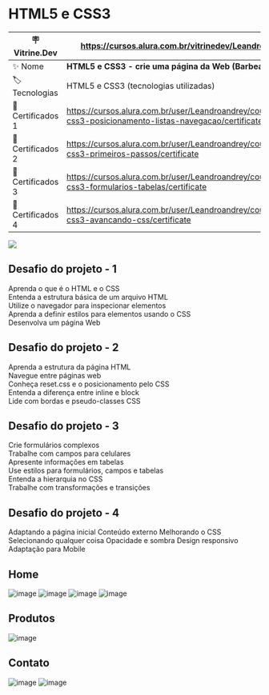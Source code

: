 # HTML5 e CSS3
| :placard: Vitrine.Dev| https://cursos.alura.com.br/vitrinedev/Leandroandrey
| -------------  | --- |
| :sparkles: Nome        | **HTML5 e CSS3 - crie uma página da Web (Barbearia Alura)**
| :label: Tecnologias |  HTML5 e CSS3 (tecnologias utilizadas)
| :rocket: Certificados 1       | https://cursos.alura.com.br/user/Leandroandrey/course/html5-css3-posicionamento-listas-navegacao/certificate
| :rocket: Certificados 2       | https://cursos.alura.com.br/user/Leandroandrey/course/html5-css3-primeiros-passos/certificate
| :rocket: Certificados 3       | https://cursos.alura.com.br/user/Leandroandrey/course/html5-css3-formularios-tabelas/certificate
| :rocket: Certificados 4       | https://cursos.alura.com.br/user/Leandroandrey/course/html5-css3-avancando-css/certificate

<!-- Inserir imagem com a #vitrinedev ao final do link -->
![](![Screenshot_4](https://user-images.githubusercontent.com/65931981/206862070-868e44b1-311a-45b4-8746-f853dd3b64b0.png)#vitrinedev)

## Desafio do projeto - 1

Aprenda o que é o HTML e o CSS<br />
Entenda a estrutura básica de um arquivo HTML<br />
Utilize o navegador para inspecionar elementos<br />
Aprenda a definir estilos para elementos usando o CSS<br />
Desenvolva um página Web<br />

## Desafio do projeto - 2

Aprenda a estrutura da página HTML<br />
Navegue entre páginas web<br />
Conheça reset.css e o posicionamento pelo CSS<br />
Entenda a diferença entre inline e block<br />
Lide com bordas e pseudo-classes CSS<br />

## Desafio do projeto - 3

Crie formulários complexos<br />
Trabalhe com campos para celulares<br />
Apresente informações em tabelas<br />
Use estilos para formulários, campos e tabelas<br />
Entenda a hierarquia no CSS<br />
Trabalhe com transformações e transições

## Desafio do projeto - 4

Adaptando a página inicial
Conteúdo externo
Melhorando o CSS
Selecionando qualquer coisa
Opacidade e sombra
Design responsivo
Adaptação para Mobile

## Home

![image](https://user-images.githubusercontent.com/65931981/209584300-4196a9bb-8fc3-4a1c-8738-d4c4bc4186e6.png)
![image](https://user-images.githubusercontent.com/65931981/209584319-7189f1a5-d04a-4eb0-803a-5b750004adbd.png)
![image](https://user-images.githubusercontent.com/65931981/209584339-f18e7c0e-9108-4f66-92b3-8872e6ae3b3d.png)
![image](https://user-images.githubusercontent.com/65931981/209584381-97d36a1a-89a8-4622-9b98-abe35c8b302d.png)

## Produtos

![image](https://user-images.githubusercontent.com/65931981/208199477-3a3d093f-d41f-422d-ba9d-d13932b73f39.png)

## Contato

![image](https://user-images.githubusercontent.com/65931981/209584457-be354442-dc3f-409b-8b5b-8cba1dc8d065.png)
![image](https://user-images.githubusercontent.com/65931981/209584472-43113a9a-3dcb-450d-965b-b4955930cc89.png)


